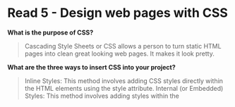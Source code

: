 # Read 5 - Design web pages with CSS

**What is the purpose of CSS?**

> Cascading Style Sheets or CSS allows a person to turn static HTML pages into clean great looking web pages.  It makes it look pretty.

**What are the three ways to insert CSS into your project?**

> Inline Styles: This method involves adding CSS styles directly within the HTML elements using the style attribute.
> Internal (or Embedded) Styles: This method involves adding styles within the <style> tags in the HTML's <head> section.
> External Styles: This method involves linking to an external .css file.

**Write an example of a CSS rule that would give all <p> elements red text**

> p {
    color: red;
}
